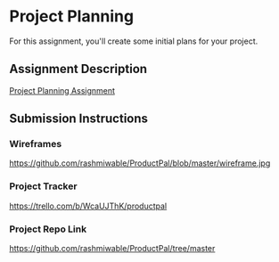 # Project Planning
For this assignment, you'll create some initial plans for your project.

## Assignment Description
[Project Planning Assignment](https://education.launchcode.org/liftoff/modules/assignments/project-planning)

## Submission Instructions

### Wireframes
https://github.com/rashmiwable/ProductPal/blob/master/wireframe.jpg


### Project Tracker
https://trello.com/b/WcaUJThK/productpal


### Project Repo Link
https://github.com/rashmiwable/ProductPal/tree/master

